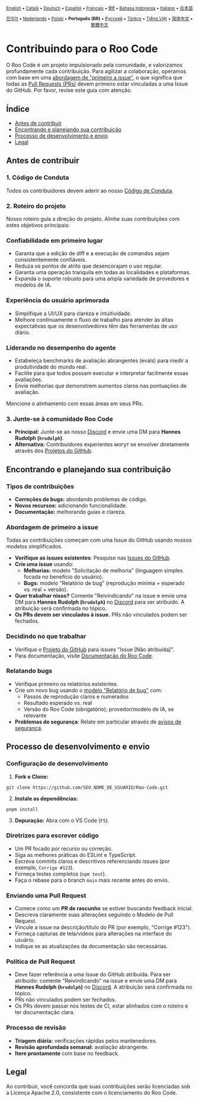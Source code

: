 <div align="center">
<sub>

[English](../../CONTRIBUTING.md) • [Català](../ca/CONTRIBUTING.md) • [Deutsch](../de/CONTRIBUTING.md) • [Español](../es/CONTRIBUTING.md) • [Français](../fr/CONTRIBUTING.md) • [हिंदी](../hi/CONTRIBUTING.md) • [Bahasa Indonesia](../id/CONTRIBUTING.md) • [Italiano](../it/CONTRIBUTING.md) • [日本語](../ja/CONTRIBUTING.md)

</sub>
<sub>

[한국어](../ko/CONTRIBUTING.md) • [Nederlands](../nl/CONTRIBUTING.md) • [Polski](../pl/CONTRIBUTING.md) • <b>Português (BR)</b> • [Русский](../ru/CONTRIBUTING.md) • [Türkçe](../tr/CONTRIBUTING.md) • [Tiếng Việt](../vi/CONTRIBUTING.md) • [简体中文](../zh-CN/CONTRIBUTING.md) • [繁體中文](../zh-TW/CONTRIBUTING.md)

</sub>
</div>

# Contribuindo para o Roo Code

O Roo Code é um projeto impulsionado pela comunidade, e valorizamos profundamente cada contribuição. Para agilizar a colaboração, operamos com base em uma [abordagem de "primeiro a issue"](#abordagem-de-primeiro-a-issue), o que significa que todas as [Pull Requests (PRs)](#enviando-uma-pull-request) devem primeiro estar vinculadas a uma Issue do GitHub. Por favor, revise este guia com atenção.

## Índice

- [Antes de contribuir](#antes-de-contribuir)
- [Encontrando e planejando sua contribuição](#encontrando-e-planejando-sua-contribuição)
- [Processo de desenvolvimento e envio](#processo-de-desenvolvimento-e-envio)
- [Legal](#legal)

## Antes de contribuir

### 1. Código de Conduta

Todos os contribuidores devem aderir ao nosso [Código de Conduta](./CODE_OF_CONDUCT.md).

### 2. Roteiro do projeto

Nosso roteiro guia a direção do projeto. Alinhe suas contribuições com estes objetivos principais:

### Confiabilidade em primeiro lugar

- Garanta que a edição de diff e a execução de comandos sejam consistentemente confiáveis.
- Reduza os pontos de atrito que desencorajam o uso regular.
- Garanta uma operação tranquila em todas as localidades e plataformas.
- Expanda o suporte robusto para uma ampla variedade de provedores e modelos de IA.

### Experiência do usuário aprimorada

- Simplifique a UI/UX para clareza e intuitividade.
- Melhore continuamente o fluxo de trabalho para atender às altas expectativas que os desenvolvedores têm das ferramentas de uso diário.

### Liderando no desempenho do agente

- Estabeleça benchmarks de avaliação abrangentes (evals) para medir a produtividade do mundo real.
- Facilite para que todos possam executar e interpretar facilmente essas avaliações.
- Envie melhorias que demonstrem aumentos claros nas pontuações de avaliação.

Mencione o alinhamento com essas áreas em seus PRs.

### 3. Junte-se à comunidade Roo Code

- **Principal:** Junte-se ao nosso [Discord](https://discord.gg/roocode) e envie uma DM para **Hannes Rudolph (`hrudolph`)**.
- **Alternativa:** Contribuidores experientes могут se envolver diretamente através dos [Projetos do GitHub](https://github.com/orgs/RooCodeInc/projects/1).

## Encontrando e planejando sua contribuição

### Tipos de contribuições

- **Correções de bugs:** abordando problemas de código.
- **Novos recursos:** adicionando funcionalidade.
- **Documentação:** melhorando guias e clareza.

### Abordagem de primeiro a issue

Todas as contribuições começam com uma Issue do GitHub usando nossos modelos simplificados.

- **Verifique as issues existentes**: Pesquise nas [Issues do GitHub](https://github.com/RooCodeInc/Roo-Code/issues).
- **Crie uma issue** usando:
    - **Melhorias:** modelo "Solicitação de melhoria" (linguagem simples focada no benefício do usuário).
    - **Bugs:** modelo "Relatório de bug" (reprodução mínima + esperado vs. real + versão).
- **Quer trabalhar nisso?** Comente "Reivindicando" na issue e envie uma DM para **Hannes Rudolph (`hrudolph`)** no [Discord](https://discord.gg/roocode) para ser atribuído. A atribuição será confirmada no tópico.
- **Os PRs devem ser vinculados à issue.** PRs não vinculados podem ser fechados.

### Decidindo no que trabalhar

- Verifique o [Projeto do GitHub](https://github.com/orgs/RooCodeInc/projects/1) para issues "Issue [Não atribuída]".
- Para documentação, visite [Documentação do Roo Code](https://github.com/RooCodeInc/Roo-Code-Docs).

### Relatando bugs

- Verifique primeiro os relatórios existentes.
- Crie um novo bug usando o [modelo "Relatório de bug"](https://github.com/RooCodeInc/Roo-Code/issues/new/choose) com:
    - Passos de reprodução claros e numerados
    - Resultado esperado vs. real
    - Versão do Roo Code (obrigatório); provedor/modelo de IA, se relevante
- **Problemas de segurança**: Relate em particular através de [avisos de segurança](https://github.com/RooCodeInc/Roo-Code/security/advisories/new).

## Processo de desenvolvimento e envio

### Configuração de desenvolvimento

1. **Fork e Clone:**

```
git clone https://github.com/SEU_NOME_DE_USUARIO/Roo-Code.git
```

2. **Instale as dependências:**

```
pnpm install
```

3. **Depuração:** Abra com o VS Code (`F5`).

### Diretrizes para escrever código

- Um PR focado por recurso ou correção.
- Siga as melhores práticas do ESLint e TypeScript.
- Escreva commits claros e descritivos referenciando issues (por exemplo, `Corrige #123`).
- Forneça testes completos (`npm test`).
- Faça o rebase para o branch `main` mais recente antes do envio.

### Enviando uma Pull Request

- Comece como um **PR de rascunho** se estiver buscando feedback inicial.
- Descreva claramente suas alterações seguindo o Modelo de Pull Request.
- Vincule a issue na descrição/título do PR (por exemplo, "Corrige #123").
- Forneça capturas de tela/vídeos para alterações na interface do usuário.
- Indique se as atualizações da documentação são necessárias.

### Política de Pull Request

- Deve fazer referência a uma Issue do GitHub atribuída. Para ser atribuído: comente "Reivindicando" na issue e envie uma DM para **Hannes Rudolph (`hrudolph`)** no [Discord](https://discord.gg/roocode). A atribuição será confirmada no tópico.
- PRs não vinculados podem ser fechados.
- Os PRs devem passar nos testes de CI, estar alinhados com o roteiro e ter documentação clara.

### Processo de revisão

- **Triagem diária:** verificações rápidas pelos mantenedores.
- **Revisão aprofundada semanal:** avaliação abrangente.
- **Itere prontamente** com base no feedback.

## Legal

Ao contribuir, você concorda que suas contribuições serão licenciadas sob a Licença Apache 2.0, consistente com o licenciamento do Roo Code.
